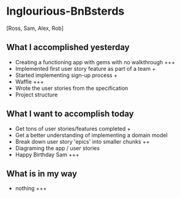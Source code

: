 # Inglourious-BnBsterds

[Ross, Sam, Alex, Rob]

## What I accomplished yesterday
* Creating a functioning app with gems with no walkthrough +++
* Implemented first user story feature as part of a team +
* Started implementing sign-up process +
* Waffle +++
* Wrote the user stories from the specification
* Project structure



## What I want to accomplish today
* Get tons of user stories/features completed +
* Get a better understanding of implementing a domain model
* Break down user story 'epics' into smaller chunks ++
* Diagraming the app / user stories
* Happy Birthday Sam +++


## What is in my way
* nothing +++
